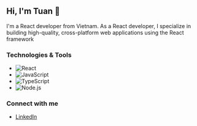 ## Hi, I'm Tuan 👋
I'm a React developer from Vietnam. As a React developer, I specialize in building high-quality, cross-platform web applications using the React framework
### Technologies & Tools
- ![React](https://img.shields.io/badge/-React-61DAFB?logo=react&logoColor=white)
- ![JavaScript](https://img.shields.io/badge/-JavaScript-F7DF1E?logo=javascript&logoColor=black)
- ![TypeScript](https://img.shields.io/badge/-TypeScript-007ACC?logo=typescript&logoColor=white)
- ![Node.js](https://img.shields.io/badge/-Node.js-339933?logo=node.js&logoColor=white)

### Connect with me
- [LinkedIn](https://www.linkedin.com/in/tuan-tran-71ba90191/)
<!--
**tmtuanyd/tmtuanyd** is a ✨ _special_ ✨ repository because its `README.md` (this file) appears on your GitHub profile.

Here are some ideas to get you started:

- 🔭 I’m currently working on ...
- 🌱 I’m currently learning ...
- 👯 I’m looking to collaborate on ...
- 🤔 I’m looking for help with ...
- 💬 Ask me about ...
- 📫 How to reach me: ...
- 😄 Pronouns: ...
- ⚡ Fun fact: ...
-->
